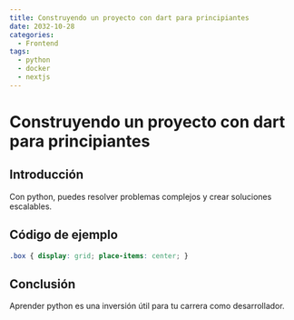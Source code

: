 ```yaml
---
title: Construyendo un proyecto con dart para principiantes
date: 2032-10-28
categories:
  - Frontend
tags:
  - python
  - docker
  - nextjs
---
```


# Construyendo un proyecto con dart para principiantes

## Introducción

Con python, puedes resolver problemas complejos y crear soluciones escalables.

## Código de ejemplo

```css
.box { display: grid; place-items: center; }
```

## Conclusión

Aprender python es una inversión útil para tu carrera como desarrollador.